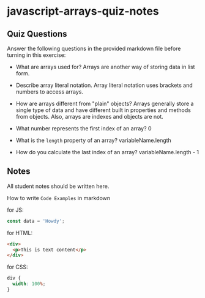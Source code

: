 # javascript-arrays-quiz-notes

## Quiz Questions

Answer the following questions in the provided markdown file before turning in this exercise:

- What are arrays used for?
  Arrays are another way of storing data in list form.

- Describe array literal notation.
  Array literal notation uses brackets and numbers to access arrays.

- How are arrays different from "plain" objects?
  Arrays generally store a single type of data and have different built in properties and methods from objects. Also, arrays are indexes and objects are not.

- What number represents the first index of an array?
  0

- What is the `length` property of an array?
  variableName.length

- How do you calculate the last index of an array?
  variableName.length - 1

## Notes

All student notes should be written here.

How to write `Code Examples` in markdown

for JS:

```javascript
const data = 'Howdy';
```

for HTML:

```html
<div>
  <p>This is text content</p>
</div>
```

for CSS:

```css
div {
  width: 100%;
}
```
